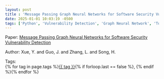 ```yaml
---
layout: post
title : 'Message Passing Graph Neural Networks for Software Security Vulnerability Detection'
date: 2025-01-01 10:03:19 -0500
tags: ['Python', 'Vulnerability Detection', 'Graph Neural Network', 'Token Graph']
---
```

Paper: [Message Passing Graph Neural Networks for Software Security Vulnerability Detection](https://ieeexplore.ieee.org/stamp/stamp.jsp?arnumber=9933216)

Author: Xue, Y. and Guo, J. and Zhang, L. and Song, H.




 Tags:  
        <span>{% for tag in page.tags %}<a href="{{ site.baseurl }}tags/#{{ tag | slugify }}">{{ tag }}</a>{% if forloop.last == false %}, {% endif %}{% endfor %}</span>
